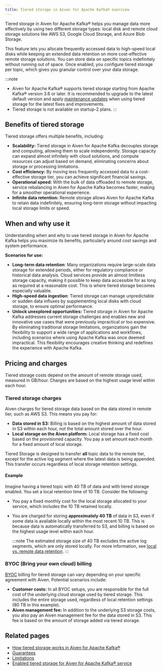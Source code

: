 ```yaml
---
title: Tiered storage in Aiven for Apache Kafka® overview
---
```


Tiered storage in Aiven for Apache Kafka® helps you manage data more effectively by using two different storage types: local disk and remote cloud storage solutions like AWS S3, Google Cloud Storage, and Azure Blob Storage.

This feature lets you allocate frequently accessed data to high-speed local disks while
keeping an extended data retention on more cost-effective remote storage solutions. You
can store data on specific topics indefinitely without running out of space. Once enabled,
you configure tiered storage per topic, which gives you granular control over
your data storage.

:::note
- Aiven for Apache Kafka® supports tiered storage starting from Apache Kafka® version
  3.6 or later. It is recommended to upgrade to the latest default version and apply
  [maintenance updates](/docs/platform/concepts/maintenance-window#maintenance-updates)
  when using tiered storage for the latest fixes and improvements.
- Tiered storage is not available on startup-2 plans.
:::

## Benefits of tiered storage

Tiered storage offers multiple benefits, including:

- **Scalability:** Tiered storage in Aiven for Apache Kafka decouples storage and
  computing, allowing them to scale independently. Storage capacity can expand almost
  infinitely with cloud solutions, and compute resources can adjust based on demand,
  eliminating concerns about storage or processing limitations.
- **Cost efficiency:** By moving less frequently accessed data to a
  cost-effective storage tier, you can achieve significant financial
  savings.
- **Operational speed:** With the bulk of data offloaded to remote
  storage, service rebalancing in Aiven for Apache Kafka becomes
  faster, making for a smoother operational experience.
- **Infinite data retention:** Remote storage allows Aiven for Apache Kafka to retain
  data indefinitely, ensuring long-term storage without impacting local storage
  limits or speed.

## When and why use it

Understanding when and why to use tiered storage in Aiven for Apache
Kafka helps you maximize its benefits, particularly around cost
savings and system performance.

**Scenarios for use:**

- **Long-term data retention**: Many organizations require large-scale
  data storage for extended periods, either for regulatory compliance
  or historical data analysis. Cloud services provide an almost
  limitless storage capacity, making it possible to keep data
  accessible for as long as required at a reasonable cost. This is
  where tiered storage becomes especially valuable.
- **High-speed data ingestion**: Tiered storage can manage unpredictable or sudden data
  influxes by supplementing local disks with cloud storage, to ensure optimal performance.
- **Unlock unexplored opportunities:** Tiered storage in Aiven for Apache Kafka addresses
  current storage challenges and enables new and innovative use cases that were
  previously impractical or too expensive. By eliminating traditional storage
  limitations, organizations gain the flexibility to support a wide range of
  applications and workflows, including scenarios where using Apache Kafka was once
  deemed impractical. This flexibility encourages creative thinking and redefines the
  experience with Apache Kafka.

## Pricing and charges

Tiered storage costs depend on the amount of remote storage used, measured in GB/hour.
Charges are based on the highest usage level within each hour.

### Tiered storage charges

Aiven charges for tiered storage data based on the data stored in remote tier, such as
AWS S3. This means you pay for:

- **Data stored in S3:** Billing is based on the highest amount of data stored in S3
  within each hour, not the total amount stored over the hour.
- **Local storage on the Aiven platform:** Local storage has a fixed cost based on the
  provisioned capacity. You pay a set amount each month for a fixed amount of
  local storage.

Tiered Storage is designed to transfer **all** topic data to the remote tier, except
for the active log segment where the latest data is being appended. This transfer occurs
regardless of local storage retention settings.

#### Example

Imagine having a tiered topic with 40 TB of data and with tiered storage enabled.
You set a local retention time of 10 TB. Consider the following:

- You pay a fixed monthly cost for the local storage allocated to your service,
  which includes the 10 TB retained locally.
- You are charged for storing **approximately 40 TB** of data in S3, even if some data
  is available locally within the most recent 10 TB. This is because data is
  automatically transferred to S3, and billing is based on the highest usage
  level within each hour.

  :::note
  The estimated storage size of 40 TB excludes the active log segments, which are only
  stored locally. For more information, see [local vs. remote data retention](/docs/products/kafka/concepts/tiered-storage-how-it-works#local-vs-remote-data-retention).
  :::

### BYOC (Bring your own cloud) billing

[BYOC](/docs/platform/concepts/byoc) billing for tiered storage can vary depending on
your specific agreement with Aiven. Potential scenarios include:

- **Customer costs:** In all BYOC setups, you are responsible for the full
  cost of the underlying cloud storage used by tiered storage. This includes the
  entire storage used, regardless of local retention settings (80 TB in this example).
- **Aiven management fee:** In addition to the underlying S3 storage costs, you also pay
  an Aiven management fee for the data stored in S3. This fee is based on the amount of
  storage added via tiered storage.

## Related pages

-   [How tiered storage works in Aiven for Apache Kafka®](/docs/products/kafka/concepts/tiered-storage-how-it-works)
-   [Guarantees](/docs/products/kafka/concepts/tiered-storage-guarantees)
-   [Limitations](/docs/products/kafka/concepts/tiered-storage-limitations)
-   [Enabled tiered storage for Aiven for Apache Kafka® service](/docs/products/kafka/howto/enable-kafka-tiered-storage)
